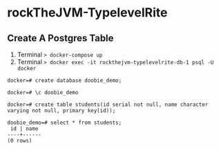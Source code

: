 # rockTheJVM-TypelevelRite

## Create A Postgres Table

1. Terminal
`> docker-compose up`
2. Terminal
`> docker exec -it rockthejvm-typelevelrite-db-1 psql -U docker`

```
docker=# create database doobie_demo;

docker=# \c doobie_demo

docker=# create table students(id serial not null, name character varying not null, primary key(id));

doobie_demo=# select * from students;
 id | name
----+------
(0 rows)
```
